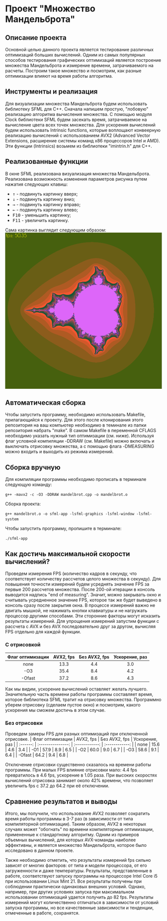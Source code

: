 # Проект "Множество Мандельброта"
## Описание проекта
Основной целью данного проекта является тестирование различных оптимизаций больших вычислений. Одним из самых популярных способов тестирования графических оптимизаций является построение множества Мандельброта и измерение времени, затрачиваемого на расчеты. Построим такое множество и посмотрим, как разные оптимизации влияют на время работы алгоритма.
## Инструменты и реализация
Для визуализации множества Мандельброта будем использовать библиотеку SFML для C++.
Сначала напишем простую, "лобовую" реализацию алгоритма вычисления множества. С помощью модуля Clock библиотеки SFML будем засекать время, затрачиваемое на вычисление цвета всех точек множества.
Для ускорения вычислений будем использовать Intrinsic functions, которые воплощают конвеерную реализацию вычислений с использованием AVX2 (Advanced Vector Extensions, расширение системы команд x86 процессоров Intel и AMD). Эти функции (Intrinsics) возьмем из библиотеки "imintrin.h" для C++.
## Реализованные функции
В окне SFML реализована визуализация множества Мандельброта. Реализована возможность изменения параметров рисунка путем нажатия следующих клавиш:
- <kbd>&#x2191;</kbd> - подвинуть картинку вверх;
- <kbd>&#x2193;</kbd> - подвинуть картинку вниз;
- <kbd>&#8594;</kbd> - подвинуть картинку вправо;
- <kbd>&#8592;</kbd> - подвинуть картинку влево;
- <kbd>F10</kbd> - уменьшить картинку;
- <kbd>F11</kbd> - увеличить картинку.

Сама картинка выглядит следующим образом:
![Mandelbrot](./Img/Mandelbrot.png)

## Автоматическая сборка
Чтобы запустить программу, необходимо использовать Makefile, прилагающийся к проекту. Для этого после клонирования этого репозитория на ваш компьютер  необходимо в теминале из папки репозитория набрать "make". В самом Makefile в переменной CFLAGS необходимо указать нужный тип оптимизации (см. ниже). Используя флаг условной компиляции -DDRAW  (см. Makefile) можно включать и выключать отрисовку множества, а с помощью флага -DMEASURING можно входить и выходить из режима измерений.

## Сборка вручную
Для компиляции программы необходимо прописать в терминале следующую команду:

```g++ -mavx2 -c -O3 -DDRAW mandelbrot.cpp -o mandelbrot.o```

Сборка проекта:

```g++ mandelbrot.o -o sfml-app -lsfml-graphics -lsfml-window -lsfml-system```

Чтобы запустить программу, пропишите в терминале:

```./sfml-app```

## Как достичь максимальной скорости вычислений? 

Проведем измерения FPS (количество кадров в секунду, что соответствует количеству рассчетов целого множества в секунду). Для повышения точности измерений будем усреднять значение FPS за первые 200 рассчетов множества. После 200-ой итерации в консоль выводится надпись "end of measuring". Значит, можно закрывать окно и считывать усредненное значение FPS, которое так же будет выведено в консоль сразу после закрытия окна.
В процессе измерений важно не двигать мышкой, не нажимать кнопки клавиатуры и не нагружать процессор другими способами. Эти сторонние факторы могут исказить результаты измерений.
Для упрощения измерений запустим функции с рассчета с AVX и без AVX последовательно друг за другом, вычисляя FPS отдельно для каждой функции.

### С отрисовкой


| Флаг оптимизации |       AVX2, fps        |    Без AVX2, fps    | Ускорение, раз |
| :------:         | :---------------: | :------------: | :------------: |
|    none          |       13.3        |       4.4      |       3.0      |
|    -O3           |       35.4        |       8.4      |       4.2      |
|   -Ofast         |       37.2        |       8.6      |       4.3      |

Как мы видим, ускорение вычислений оставляет желать лучшего. Значительную часть времени работы программы составляет время, которое библиотека SFML тратит на отрисовку множества. Программно уберем отрисовку (сделаем пустое окно) и посмотрим, какого ускорения мы сможем достичь в этом случае. 

### Без отрисовки
Проведем замеры FPS для разных оптимизаций при отключенной отрисовке. 
| Флаг оптимизации |       AVX2, fps        |    Без AVX2, fps    | Ускорение, раз |
| :------:         | :---------------: | :------------: | :------------: |
|       none       |       15.6        |       4.6      |       3.4      |
|       -O1        |       57.9        |       8.9      |       6.5      |
|       -O2        |       60.0        |       9.0      |       6.7      |
|       -O3        |       58.6        |       9.1      |       6.4      |
|       -Ofast     |       64.2        |       9.4      |       6.8      |

Отключение отрисовки существенно сказалось на времени работы программы. При малых FPS влияние отрисовки мало: 4.4 fps превратилось в 4.6 fps, ускорение в 1.05 раза. При высоких скоростях вычислений отрисовка занимает около 42% времени, что позволяет увеличить fps с 37.2 до 64.2 при её отключении.

## Сравнение результатов и выводы
Итого, мы получили, что использование AVX2 позволяет сократить время работы программы в 3-7 раз (в зависимости от типа компиляторной оптимизации). Таким образом, AVX2 в некоторых случаях может "обогнать" по времени компиляторные оптимизации, примененные к стандартному алгоритму. Одним из примеров объемных вычислений, для которых AVX-команды наиболее эффективны, и является множество Мандельброта, которое было исследовано в данном проекте.

Также необходимо отметить, что результаты измерений fps сильно зависят от многих факторов: от типа и модели процессора, от его загруженности и даже температуры. Результаты, представленные в работе, соответствуют запуску программы на процессоре Intel Core i5 при использовании Linux Mint 21. Все результаты получены при соблюдении практически одинаковых внешних условий. Однако, например, при других условиях запуска при максимальном использовании оптимизаций удается получить до 82 fps. Результаты измерений могут количественно отличаться в зависимости от условий запуска программы, но все качественные зависимости и тенденции, отмеченные в работе, сохранятся.